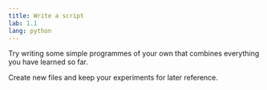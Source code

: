 ```yaml
---
title: Write a script
lab: 1.1
lang: python
---
```

Try writing some simple programmes of your own that combines everything you have learned so far.

Create new files and keep your experiments for later reference.
